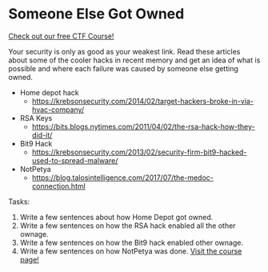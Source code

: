 # Someone Else Got Owned

[Check out our free CTF Course!](https://academy.hoppersroppers.org/mod/page/view.php?id=926)

Your security is only as good as your weakest link. Read these articles about some of the cooler hacks in recent memory and get an idea of what is possible and where each failure was caused by someone else getting owned.

* Home depot hack
  * <https://krebsonsecurity.com/2014/02/target-hackers-broke-in-via-hvac-company/>
* RSA Keys
  * <https://bits.blogs.nytimes.com/2011/04/02/the-rsa-hack-how-they-did-it/>
* Bit9 Hack
  * <https://krebsonsecurity.com/2013/02/security-firm-bit9-hacked-used-to-spread-malware/>
* NotPetya
  * <https://blog.talosintelligence.com/2017/07/the-medoc-connection.html>
	  

Tasks:

1. Write a few sentences about how Home Depot got owned.
2. Write a few sentences on how the RSA hack enabled all the other ownage.
3. Write a few sentences on how the Bit9 hack enabled other ownage.
4. Write a few sentences on how NotPetya was done.
[Visit the course page!](https://academy.hoppersroppers.org/mod/assign/view.php?id=926)
